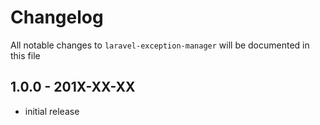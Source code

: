 # Changelog

All notable changes to `laravel-exception-manager` will be documented in this file

## 1.0.0 - 201X-XX-XX

- initial release
